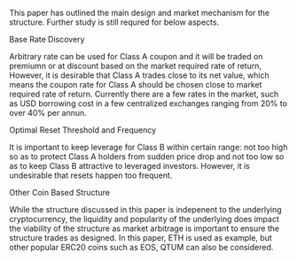This paper has outlined the main design and market mechanism for the structure. Further study is still requred for below aspects.

Base Rate Discovery

Arbitrary rate can be used for Class A coupon and it will be traded on premiumn or at discount based on the market required rate of return, However, it is desirable that Class A trades close to its net value, which means the coupon rate for Class A should be chosen close to market required rate of return. Currently there are a few rates in the market, such as USD borrowing cost in a few centralized exchanges ranging from 20% to over 40% per annun.

Optimal Reset Threshold and Frequency

It is important to keep leverage for Class B within certain range: not too high so as to protect Class A holders from sudden price drop and not too low so as to keep Class B attractive to leveraged investors. However, it is undesirable that resets happen too frequent. 

Other Coin Based Structure

While the structure discussed in this paper is indepenent to the underlying cryptocurrency, the liquidity and popularity of the underlying does impact the viability of the structure as market arbitrage is important to ensure the structure trades as designed. In this paper, ETH is used as example, but other popular ERC20 coins such as EOS, QTUM can also be considered.